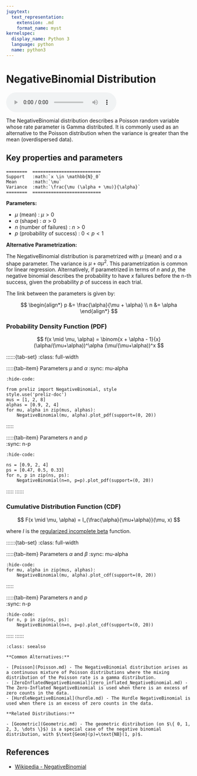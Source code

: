```yaml
---
jupytext:
  text_representation:
    extension: .md
    format_name: myst
kernelspec:
  display_name: Python 3
  language: python
  name: python3
---
```

# NegativeBinomial Distribution

<audio controls> <source src="../../_static/negativebinomial.mp3" type="audio/mpeg"> This browser cannot play the pronunciation audio file for this distribution. </audio>

The NegativeBinomial distribution describes a Poisson random variable whose rate parameter is Gamma distributed. It is commonly used as an alternative to the Poisson distribution when the variance is greater than the mean (overdispersed data).

## Key properties and parameters

```{eval-rst}
========  ==========================
Support   :math:`x \in \mathbb{N}_0`
Mean      :math:`\mu`
Variance  :math:`\frac{\mu (\alpha + \mu)}{\alpha}`
========  ==========================
```

**Parameters:**

- $\mu$ (mean) : $\mu > 0$
- $\alpha$ (shape) : $\alpha > 0$
- $n$ (number of failures) : $n > 0$
- $p$ (probability of success) : $0 < p < 1$

**Alternative Parametrization:**

The NegativeBinomial distribution is parametrized with $\mu$ (mean) and $\alpha$ a shape parameter. The variance is $\mu + \alpha \mu^2$. This parametrization is common for linear regression. Alternatively, if parametrized in terms of $n$ and $p$, the negative binomial describes the probability to have $x$ failures before the n-th success, given the probability $p$ of success in each trial.

The link between the parameters is given by:

$$
\begin{align*}
p &= \frac{\alpha}{\mu + \alpha} \\
n &= \alpha
\end{align*}
$$

### Probability Density Function (PDF)

$$
f(x \mid \mu, \alpha) =
    \binom{x + \alpha - 1}{x}
    (\alpha/(\mu+\alpha))^\alpha (\mu/(\mu+\alpha))^x
$$

::::::{tab-set}
:class: full-width

:::::{tab-item} Parameters $\mu$ and $\alpha$
:sync: mu-alpha
```{jupyter-execute}
:hide-code:

from preliz import NegativeBinomial, style
style.use('preliz-doc')
mus = [1, 2, 8]
alphas = [0.9, 2, 4]
for mu, alpha in zip(mus, alphas):
    NegativeBinomial(mu, alpha).plot_pdf(support=(0, 20))
```
:::::

:::::{tab-item} Parameters $n$ and $p$  
:sync: n-p

```{jupyter-execute}
:hide-code:

ns = [0.9, 2, 4]
ps = [0.47, 0.5, 0.33]
for n, p in zip(ns, ps):
    NegativeBinomial(n=n, p=p).plot_pdf(support=(0, 20))
```
:::::
::::::

### Cumulative Distribution Function (CDF)

$$
F(x \mid \mu, \alpha) = I_{\frac{\alpha}{\mu+\alpha}}(\mu, x)
$$

where $I$ is the [regularized incomplete beta](https://en.wikipedia.org/wiki/Beta_function#Incomplete_beta_function) function.

::::::{tab-set}
:class: full-width

:::::{tab-item} Parameters $\alpha$ and $\beta$
:sync: mu-alpha

```{jupyter-execute}
:hide-code:
for mu, alpha in zip(mus, alphas):
    NegativeBinomial(mu, alpha).plot_cdf(support=(0, 20))
```
:::::

:::::{tab-item} Parameters $n$ and $p$  
:sync: n-p

```{jupyter-execute}
:hide-code:
for n, p in zip(ns, ps):
    NegativeBinomial(n=n, p=p).plot_cdf(support=(0, 20))
```
:::::
::::::

```{seealso}
:class: seealso

**Common Alternatives:**

- [Poisson](Poisson.md) - The NegativeBinomial distribution arises as a continuous mixture of Poisson distributions where the mixing distribution of the Poisson rate is a gamma distribution.
- [ZeroInflatedNegativeBinomial](zero_inflated_NegativeBinomial.md) - The Zero-Inflated NegativeBinomial is used when there is an excess of zero counts in the data.
- [HurdleNegativeBinomial](hurdle.md) - The Hurdle NegativeBinomial is used when there is an excess of zero counts in the data.

**Related Distributions:**

- [Geometric](Geometric.md) - The geometric distribution (on $\{ 0, 1, 2, 3, \dots \}$) is a special case of the negative binomial distribution, with $\text{Geom}(p)=\text{NB}(1, p)$.
```

## References

- [Wikipedia - NegativeBinomial](https://en.wikipedia.org/wiki/Negative_binomial_distribution)